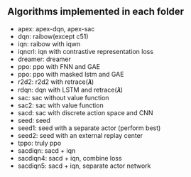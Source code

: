 ## Algorithms implemented in each folder

- apex: apex-dqn, apex-sac
- dqn: raibow(except c51)
- iqn: raibow with iqwn
- iqncrl: iqn with contrastive representation loss 
- dreamer: dreamer
- ppo: ppo with FNN and GAE
- ppo: ppo with masked lstm and GAE
- r2d2: r2d2 with retrace(𝝀)
- rdqn: dqn with LSTM and retrace(𝝀)
- sac: sac without value function
- sac2: sac with value function
- sacd: sac with discrete action space and CNN 
- seed: seed
- seed1: seed with a separate actor (perform best)
- seed2: seed with an external replay center
- tppo: truly ppo
- sacdiqn: sacd + iqn
- sacdiqn4: sacd + iqn, combine loss
- sacdiqn5: sacd + iqn, separate actor network
